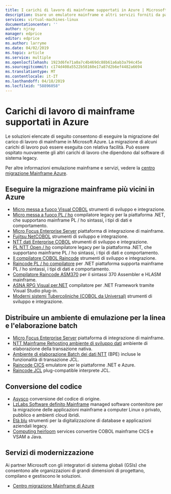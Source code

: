 ```yaml
---
title: I carichi di lavoro di mainframe supportati in Azure | Microsoft Docs
description: Usare un emulatore mainframe e altri servizi forniti da partner Microsoft riallocare i carichi di lavoro di mainframe, ad esempio i sistemi basati su IBM Z usando Microsoft Azure.
services: virtual-machines-linux
documentationcenter: ''
author: njray
manager: edprice
editor: edprice
ms.author: larryme
ms.date: 04/02/2019
ms.topic: article
ms.service: multiple
ms.openlocfilehash: 1923d6fe71a0a7c4b469dc88b61a6ab3a794c45e
ms.sourcegitcommit: c174d408a5522b58160e17a87d2b6ef4482a6694
ms.translationtype: MT
ms.contentlocale: it-IT
ms.lasthandoff: 04/18/2019
ms.locfileid: "58896058"
---
```

# <a name="mainframe-workloads-supported-on-azure"></a>Carichi di lavoro di mainframe supportati in Azure

Le soluzioni elencate di seguito consentono di eseguire la migrazione del carico di lavoro di mainframe in Microsoft Azure. La migrazione di alcuni carichi di lavoro può essere eseguita con relativa facilità. Può essere ospitato nuovamente gli altri carichi di lavoro che dipendono dal software di sistema legacy. 

Per altre informazioni emulazione mainframe e servizi, vedere la [centro migrazione Mainframe Azure](https://azure.microsoft.com/migration/mainframe/).

## <a name="migrate-mainframe-closer-to-azure"></a>Eseguire la migrazione mainframe più vicini in Azure

- [Micro messa a fuoco Visual COBOL](https://www.microfocus.com/products/visual-cobol/) strumenti di sviluppo e integrazione.
- [Micro messa a fuoco PL / ho](https://www.microfocus.com/campaign/download/pli-modernization/) compilatore legacy per la piattaforma .NET, che supportano mainframe PL / ho sintassi, i tipi di dati e comportamento.
- [Micro Focus Enterprise Server](https://www.microfocus.com/products/enterprise-suite/enterprise-server/) piattaforma di integrazione di mainframe.
- [Fujitsu NetCOBOL](https://www.fujitsu.com/global/products/software/developer-tool/netcobol/) strumenti di sviluppo e integrazione.
- [NTT dati Enterprise COBOL](https://www.nttdataservices.com/en-ie/services/application-modernization-services) strumenti di sviluppo e integrazione.
- [PL NTT Open / ho](https://www.nttdataservices.com/en-ie/services/application-modernization-services) compilatore legacy per la piattaforma .NET, che supportano mainframe PL / ho sintassi, i tipi di dati e comportamento.
- [Il compilatore COBOL Raincode](https://www.raincode.com/products/cobol/) strumenti di sviluppo e integrazione.
- [Raincode PL / ho compilatore](https://www.raincode.com/products/pli/) per .NET piattaforma supporta mainframe PL / ho sintassi, i tipi di dati e comportamento.
- [Compilatore Raincode ASM370](https://www.raincode.com/technical-landscape/asm370/) per il sintassi 370 Assembler e HLASM mainframe.
- [ASNA RPG Visual per.NET](https://asna.com/us/products/visual-rpg) compilatore per .NET Framework tramite Visual Studio plug-in.
- [Moderni sistemi Tubercoliniche (COBOL da Universal)](https://modernsystems.com/automatic-cobol-to-java-conversion/) strumenti di sviluppo e integrazione.

## <a name="deploy-an-emulation-environment-for-online-and-batch-processing"></a>Distribuire un ambiente di emulazione per la linea e l'elaborazione batch

- [Micro Focus Enterprise Server](https://www.microfocus.com/products/enterprise-suite/enterprise-server/) piattaforma di integrazione di mainframe.
- [NTT Mainframe Rehosting ambiente di sviluppo dati](https://us.nttdata.com/en/-/media/assets/white-paper/apps-mainframe-re-hosting-development-environment-whitepaper.pdf) ambiente di elaborazione della transazione nativa.
- [Ambiente di elaborazione Batch dei dati NTT](https://us.nttdata.com/en/-/media/assets/white-paper/apps-mainframe-re-hosting-development-environment-whitepaper.pdf) (BPE) incluse le funzionalità di transazione JCL.
- [Raincode CICS](https://www.raincode.com/technical-landscape/cics/) emulatore per le piattaforme .NET e Azure.
- [Raincode JCL](https://www.raincode.com/products/jcl/) plug-compatible interprete JCL.

## <a name="code-conversion"></a>Conversione del codice

- [Asysco](https://www.asysco.com/azure-cloud/) conversione del codice di origine.
- [LzLabs Software definito Mainframe](https://www.lzlabs.com/) managed software contenitore per la migrazione delle applicazioni mainframe a computer Linux o privato, pubblico e ambienti cloud ibridi.
- [Età blu](https://www.bluage.com/) strumenti per la digitalizzazione di database e applicazioni aziendali legacy.
- [Computing heirloom](https://www.heirloomcomputing.com/tag/convert-cobol-to-java/) services convertire COBOL mainframe CICS e VSAM a Java.

## <a name="modernization-services"></a>Servizi di modernizzazione

Ai partner Microsoft con gli integratori di sistema globali (GSIs) che consentono alle organizzazioni di grandi dimensioni di progettano, compilano e gestiscono le soluzioni. 

- [Centro migrazione Mainframe di Azure](https://azure.microsoft.com/migration/mainframe/)
